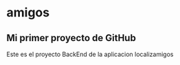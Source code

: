 # amigos
## Mi primer proyecto de GitHub
Este es el proyecto BackEnd de la aplicacion localizamigos
